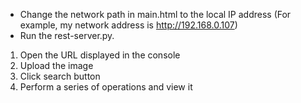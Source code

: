 - Change the network path in main.html to the local IP address (For example, my network address is http://192.168.0.107)
- Run the rest-server.py.

1. Open the URL displayed in the console
2. Upload the image
3. Click search button
4. Perform a series of operations and view it